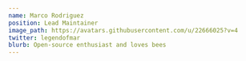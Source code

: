 ```yaml
---
name: Marco Rodriguez
position: Lead Maintainer
image_path: https://avatars.githubusercontent.com/u/22666025?v=4
twitter: legendofmar
blurb: Open-source enthusiast and loves bees
---
```

